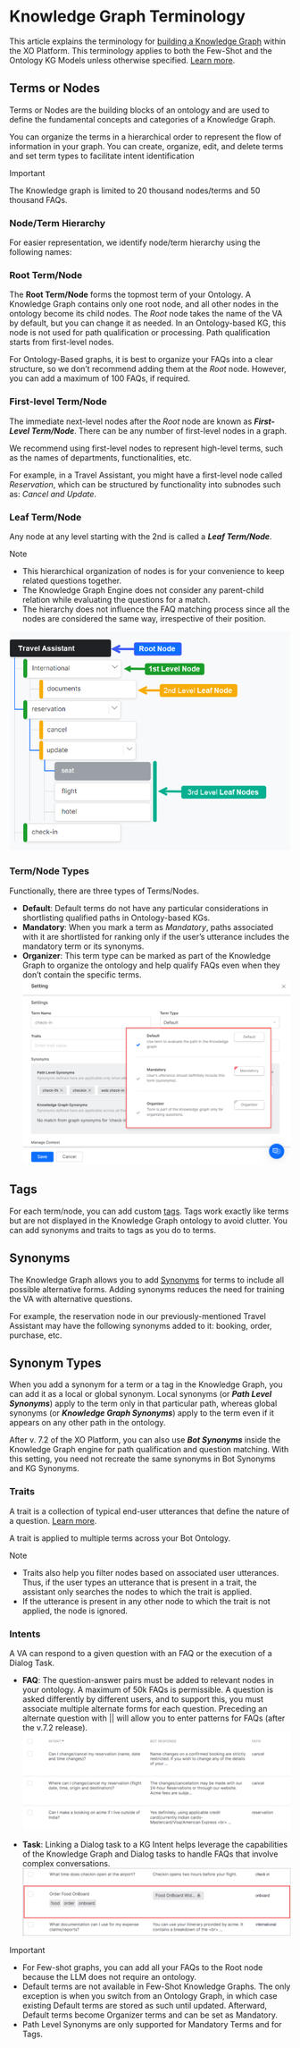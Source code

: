 # **Knowledge Graph Terminology**

This article explains the terminology for [building a Knowledge Graph](https://developer.kore.ai/docs/bots/bot-builder-tool/knowledge-task/creating-a-knowledge-graph/) within the XO Platform. This terminology applies to both the Few-Shot and the Ontology KG Models unless otherwise specified. [Learn more](https://developer.kore.ai/docs/bots/bot-builder-tool/knowledge-task/knowledge-ontology/).

## Terms or Nodes

Terms or Nodes are the building blocks of an ontology and are used to define the fundamental concepts and categories of a Knowledge Graph.

You can organize the terms in a hierarchical order to represent the flow of information in your graph. You can create, organize, edit, and delete terms and set term types to facilitate intent identification 

<div class="admonition warning">
<p class="admonition-title">Important</p>
<p>The Knowledge graph is limited to 20 thousand nodes/terms and 50 thousand FAQs.</p>
</div>

### Node/Term Hierarchy

For easier representation, we identify node/term hierarchy using the following names:

### Root Term/Node

The **Root Term/Node** forms the topmost term of your Ontology. A Knowledge Graph contains only one root node, and all other nodes in the ontology become its child nodes. The *Root* node takes the name of the VA by default, but you can change it as needed. In an Ontology-based KG, this node is not used for path qualification or processing. Path qualification starts from first-level nodes. 

For Ontology-Based graphs, it is best to organize your FAQs into a clear structure, so we don’t recommend adding them at the *Root* node. However, you can add a maximum of 100 FAQs, if required. 

### First-level Term/Node

The immediate next-level nodes after the *Root* node are known as **_First-Level Term/Node_**. There can be any number of first-level nodes in a graph. 

We recommend using first-level nodes to represent high-level terms, such as the names of departments, functionalities, etc. 

For example, in a Travel Assistant, you might have a first-level node called *Reservation*, which can be structured by functionality into subnodes such as: *Cancel and Update*.

### Leaf Term/Node

Any node at any level starting with the 2nd is called a **_Leaf Term/Node_**.

<div class="admonition note">
<p class="admonition-title">Note</p>
<p><ul><li>This hierarchical organization of nodes is for your convenience to keep related questions together.</li>
<li>The Knowledge Graph Engine does not consider any parent-child relation while evaluating the questions for a match.</li>
<li>The hierarchy does not influence the FAQ matching process since all the nodes are considered the same way, irrespective of their position.</li></ul></p>
</div>

![leaf term](../use-cases/images/leaf-term-node.png "leaf term")

### Term/Node Types

Functionally, there are three types of Terms/Nodes.

* **Default**: Default terms do not have any particular considerations in shortlisting qualified paths in Ontology-based KGs. 
* **Mandatory**: When you mark a term as _Mandatory_, paths associated with it are shortlisted for ranking only if the user’s utterance includes the mandatory term or its synonyms.
* **Organizer**: This term type can be marked as part of the Knowledge Graph to organize the ontology and help qualify FAQs even when they don’t contain the specific terms.
![organizer term](../use-cases/images/organizer-term.png "organizer term")

## Tags

For each term/node, you can add custom [tags](https://developer.kore.ai/docs/bots/nlp/knowledge-graph/#Tags). Tags work exactly like terms but are not displayed in the Knowledge Graph ontology to avoid clutter. You can add synonyms and traits to tags as you do to terms.

## Synonyms

The Knowledge Graph allows you to add [Synonyms](https://developer.kore.ai/docs/bots/nlp/knowledge-graph/#Synonyms) for terms to include all possible alternative forms. Adding synonyms reduces the need for training the VA with alternative questions.

For example, the reservation node in our previously-mentioned Travel Assistant may have the following synonyms added to it: booking, order, purchase, etc. 

## Synonym Types

When you add a synonym for a term or a tag in the Knowledge Graph, you can add it as a local or global synonym. Local synonyms (or **_Path Level Synonyms_**) apply to the term only in that particular path, whereas global synonyms (or **_Knowledge Graph Synonyms_**) apply to the term even if it appears on any other path in the ontology.

After v. 7.2 of the XO Platform, you can also use **_Bot Synonyms_** inside the Knowledge Graph engine for path qualification and question matching. With this setting, you need not recreate the same synonyms in Bot Synonyms and KG Synonyms.

### Traits

A trait is a collection of typical end-user utterances that define the nature of a question. [Learn more](https://developer.kore.ai/docs/bots/nlp/traits/).

A trait is applied to multiple terms across your Bot Ontology.

<div class="admonition note">
<p class="admonition-title">Note</p>
<p><ul><li>Traits also help you filter nodes based on associated user utterances. Thus, if the user types an utterance that is present in a trait, the assistant only searches the nodes to which the trait is applied.</li> 
<li>If the utterance is present in any other node to which the trait is not applied, the node is ignored.</li></ul></p>
</div>

### Intents

A VA can respond to a given question with an FAQ or the execution of a Dialog Task.

* **FAQ**: The question-answer pairs must be added to relevant nodes in your ontology. A maximum of 50k FAQs is permissible. A question is asked differently by different users, and to support this, you must associate multiple alternate forms for each question. Preceding an alternate question with || will allow you to enter patterns for FAQs (after the v.7.2 release).
![faq intent and bot response](../use-cases/images/faq-intent-bot-response.png "faq intent and bot response")

* **Task**: Linking a Dialog task to a KG Intent helps leverage the capabilities of the Knowledge Graph and Dialog tasks to handle FAQs that involve complex conversations.
![link dialog task to kg intent](../use-cases/images/link-dialog-task-to-kg-intent.png "link dialog task to kg intent")

<div class="admonition note">
<p class="admonition-title">Important</p>
<p><ul><li>For Few-shot graphs, you can add all your FAQs to the Root node because the LLM does not require an ontology.</li>
<li>Default terms are not available in Few-Shot Knowledge Graphs. The only exception is when you switch from an Ontology Graph, in which case existing Default terms are stored as such until updated. Afterward, Default terms become Organizer terms and can be set as Mandatory.</li>
<li>Path Level Synonyms are only supported for Mandatory Terms and for Tags.</li></ul></p>
</div>
